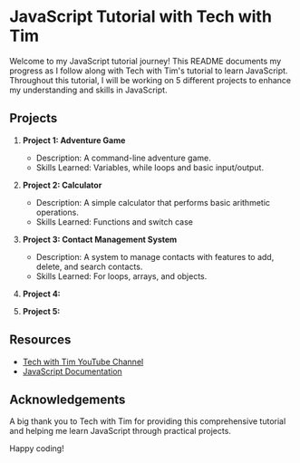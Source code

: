 # JavaScript Tutorial with Tech with Tim

Welcome to my JavaScript tutorial journey! This README documents my progress as I follow along with Tech with Tim's tutorial to learn JavaScript. Throughout this tutorial, I will be working on 5 different projects to enhance my understanding and skills in JavaScript.

## Projects

1. **Project 1: Adventure Game**

   - Description: A command-line adventure game.
   - Skills Learned: Variables, while loops and basic input/output.

2. **Project 2: Calculator**

   - Description: A simple calculator that performs basic arithmetic operations.
   - Skills Learned: Functions and switch case

3. **Project 3: Contact Management System**

   - Description: A system to manage contacts with features to add, delete, and search contacts.
   - Skills Learned: For loops, arrays, and objects.

4. **Project 4:**

5. **Project 5:**

## Resources

- [Tech with Tim YouTube Channel](https://www.youtube.com/c/TechWithTim)
- [JavaScript Documentation](https://developer.mozilla.org/en-US/docs/Web/JavaScript)

## Acknowledgements

A big thank you to Tech with Tim for providing this comprehensive tutorial and helping me learn JavaScript through practical projects.

Happy coding!
